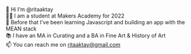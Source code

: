 👋 Hi I’m @ritaaktay\
👩‍🎓 I am a student at Makers Academy for 2022\
🌱 Before that I’ve been learning Javascript and building an app with the MEAN stack\
📚 I have an MA in Curating and a BA in Fine Art & History of Art\
📫 You can reach me on ritaaktay@gmail.com

